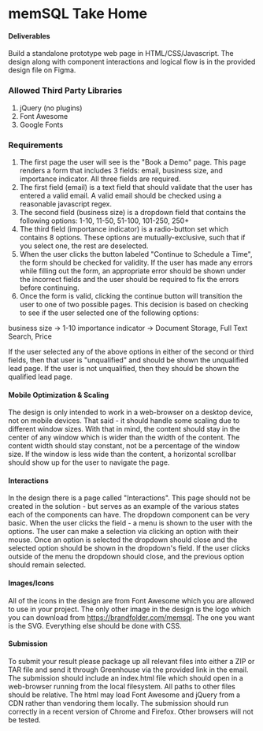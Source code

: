 # memSQL Take Home

#### Deliverables
Build a standalone prototype web page in
HTML/CSS/Javascript. The design along with component interactions and logical flow is in the
provided design file on Figma.

### Allowed Third Party Libraries
1. jQuery (no plugins)
2. Font Awesome
3. Google Fonts

### Requirements
1. The first page the user will see is the "Book a Demo" page. This page renders a form
that includes 3 fields: email, business size, and importance indicator. All three fields are
required.
2. The first field (email) is a text field that should validate that the user has entered a valid
email. A valid email should be checked using a reasonable javascript regex.
3. The second field (business size) is a dropdown field that contains the following options:
1-10, 11-50, 51-100, 101-250, 250+
4. The third field (importance indicator) is a radio-button set which contains 8 options.
These options are mutually-exclusive, such that if you select one, the rest are
deselected.
5. When the user clicks the button labeled "Continue to Schedule a Time", the form should
be checked for validity. If the user has made any errors while filling out the form, an
appropriate error should be shown under the incorrect fields and the user should be
required to fix the errors before continuing.
6. Once the form is valid, clicking the continue button will transition the user to one of two
possible pages. This decision is based on checking to see if the user selected one of the
following options:

business size -> 1-10
importance indicator -> Document Storage, Full Text Search, Price

If the user selected any of the above options in either of the second or third fields, then
that user is "unqualified" and should be shown the unqualified lead page. If the user is
not unqualified, then they should be shown the qualified lead page.

#### Mobile Optimization & Scaling
The design is only intended to work in a web-browser on a desktop device, not on mobile devices. That said - it should handle some scaling due to different window sizes. With that in mind, the content should stay in the center of any window which is wider than the width of the content. The content width should stay constant, not be a percentage of the window size. If the window is less wide than the content, a horizontal scrollbar should show up for the user to navigate the page.

#### Interactions
In the design there is a page called "Interactions". This page should not be created in the solution - but serves as an example of the various states each of the components can have.
The dropdown component can be very basic. When the user clicks the field - a menu is shown to the user with the options. The user can make a selection via clicking an option with their mouse. Once an option is selected the dropdown should close and the selected option should be shown in the dropdown's field. If the user clicks outside of the menu the dropdown should close, and the previous option should remain selected.

#### Images/Icons
All of the icons in the design are from Font Awesome which you are allowed to use in your project.
The only other image in the design is the logo which you can download from https://brandfolder.com/memsql. The one you want is the SVG.
Everything else should be done with CSS.

#### Submission 
To submit your result please package up all relevant files into either a ZIP or TAR file and send it through Greenhouse via the provided link in the email.
The submission should include an index.html file which should open in a web-browser running from the local filesystem. All paths to other files should be relative. The html may load Font Awesome and jQuery from a CDN rather than vendoring them locally.
The submission should run correctly in a recent version of Chrome and Firefox. Other browsers will not be tested.
